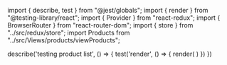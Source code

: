 import { describe, test } from "@jest/globals";
import { render } from "@testing-library/react";
import { Provider } from "react-redux";
import { BrowserRouter } from "react-router-dom";
import { store } from "../src/redux/store";
import Products from "../src/Views/products/viewProducts";

describe('testing product list', () => {
test('render', () => {
render(
<Provider store={store}>
<BrowserRouter>
<Products/>
</BrowserRouter>
</Provider>
)
})
})
